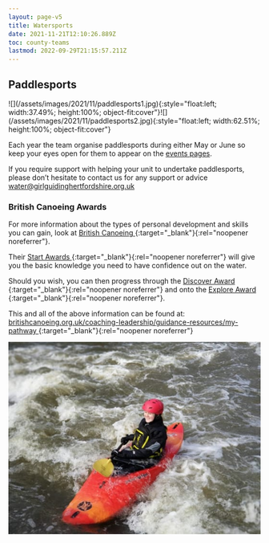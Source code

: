 ```yaml
---
layout: page-v5
title: Watersports
date: 2021-11-21T12:10:26.889Z
toc: county-teams
lastmod: 2022-09-29T21:15:57.211Z
---
```

## Paddlesports

<div class="clearfix" markdown="1">
![](/assets/images/2021/11/paddlesports1.jpg){:style="float:left; width:37.49%; height:100%; object-fit:cover"}![](/assets/images/2021/11/paddlesports2.jpg){:style="float:left; width:62.51%; height:100%; object-fit:cover"}  
</div>

Each year the team organise paddlesports during either May or June so keep your eyes open for them to appear on the [events pages](/events/).

If you require support with helping your unit to undertake paddlesports, please don’t hesitate to contact us for any support or advice [water@girlguidinghertfordshire.org.uk](mailto:water@girlguidinghertfordshire.org.uk)  

### British Canoeing Awards

For more information about the types of personal development and skills you can gain, look at [British Canoeing <i class="fa fa-external-link"></i>](https://www.britishcanoeing.org.uk){:target="_blank"}{:rel="noopener noreferrer"}.

Their [Start Awards <i class="fa fa-external-link"></i>](https://gopaddling.info/start-awards/){:target="_blank"}{:rel="noopener noreferrer"} will give you the basic knowledge you need to have confidence out on the water.

Should you wish, you can then progress through the [Discover Award  <i class="fa fa-external-link"></i>](https://gopaddling.info/discover-awards/){:target="_blank"}{:rel="noopener noreferrer"} and onto the [Explore Award <i class="fa fa-external-link"></i>](https://gopaddling.info/explore-award/){:target="_blank"}{:rel="noopener noreferrer"}.  

This and all of the above information can be found at: [britishcanoeing.org.uk/coaching-leadership/guidance-resources/my-pathway <i class="fa fa-external-link"></i>](https://www.britishcanoeing.org.uk/coaching-leadership/guidance-resources/my-pathway){:target="_blank"}{:rel="noopener noreferrer"}

![](/assets/images/2021/11/paddlesports3.jpg)
